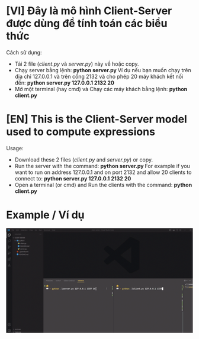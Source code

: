 # [VI] Đây là mô hình Client-Server được dùng để tính toán các biểu thức
Cách sử dụng:
- Tải 2 file (*client.py* và *server.py*) này về hoặc copy.
- Chạy server bằng lệnh: 
            **python server.py <ip-server> <port-server> <clients>**
    Ví dụ nếu bạn muốn chạy trên địa chỉ 127.0.0.1 và trên cổng 2132 và cho phép 20 máy khách kết nối đến:
            **python server.py 127.0.0.1 2132 20**
- Mở một terminal (hay cmd) và Chạy các máy khách bằng lệnh: **python client.py <ip-server> <port>**

# [EN] This is the Client-Server model used to compute expressions
Usage:
- Download these 2 files (*client.py* and *server.py*) or copy.
- Run the server with the command: **python server.py <ip-server> <port-server> <clients>**
    For example if you want to run on address 127.0.0.1 and on port 2132 and allow 20 clients to connect to:
             **python server.py 127.0.0.1 2132 20**
- Open a terminal (or cmd) and Run the clients with the command: **python client.py <ip-server> <port>**

# Example / Ví dụ

![GIF](./../assets/clientserver.gif)
